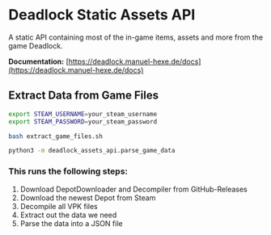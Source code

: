 # Deadlock Static Assets API

A static API containing most of the in-game items, assets and more from the game Deadlock.

**Documentation:** [https://deadlock.manuel-hexe.de/docs](https://deadlock.manuel-hexe.de/docs)

## Extract Data from Game Files

```bash
export STEAM_USERNAME=your_steam_username
export STEAM_PASSWORD=your_steam_password

bash extract_game_files.sh

python3 -m deadlock_assets_api.parse_game_data
```

### This runs the following steps:

1. Download DepotDownloader and Decompiler from GitHub-Releases
2. Download the newest Depot from Steam
3. Decompile all VPK files
4. Extract out the data we need
5. Parse the data into a JSON file
